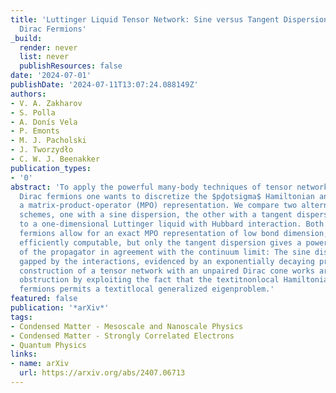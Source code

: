 ```yaml
---
title: 'Luttinger Liquid Tensor Network: Sine versus Tangent Dispersion of Massless
  Dirac Fermions'
_build:
  render: never
  list: never
  publishResources: false
date: '2024-07-01'
publishDate: '2024-07-11T13:07:24.088149Z'
authors:
- V. A. Zakharov
- S. Polla
- A. Donís Vela
- P. Emonts
- M. J. Pacholski
- J. Tworzydło
- C. W. J. Beenakker
publication_types:
- '0'
abstract: 'To apply the powerful many-body techniques of tensor networks to massless
  Dirac fermions one wants to discretize the $pḑotsigma$ Hamiltonian and construct
  a matrix-product-operator (MPO) representation. We compare two alternative discretization
  schemes, one with a sine dispersion, the other with a tangent dispersion, applied
  to a one-dimensional Luttinger liquid with Hubbard interaction. Both types of lattice
  fermions allow for an exact MPO representation of low bond dimension, so they are
  efficiently computable, but only the tangent dispersion gives a power law decay
  of the propagator in agreement with the continuum limit: The sine dispersion is
  gapped by the interactions, evidenced by an exponentially decaying propagator. Our
  construction of a tensor network with an unpaired Dirac cone works around the fermion-doubling
  obstruction by exploiting the fact that the textitnonlocal Hamiltonian of tangent
  fermions permits a textitlocal generalized eigenproblem.'
featured: false
publication: '*arXiv*'
tags:
- Condensed Matter - Mesoscale and Nanoscale Physics
- Condensed Matter - Strongly Correlated Electrons
- Quantum Physics
links:
- name: arXiv
  url: https://arxiv.org/abs/2407.06713
---
```


